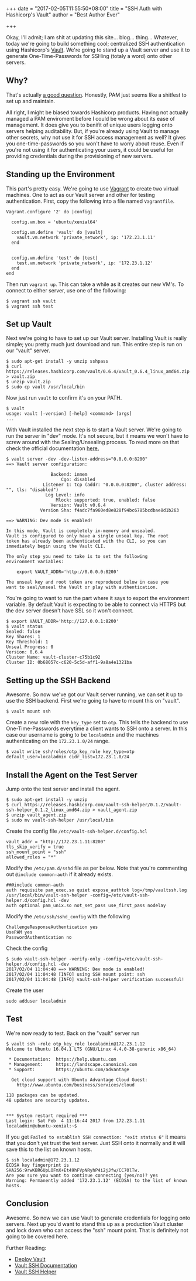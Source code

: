 +++
date = "2017-02-05T11:55:50+08:00"
title = "SSH Auth with Hashicorp's Vault"
author = "Best Author Ever"

+++

Okay, I'll admit; I am shit at updating this site... blog... thing... Whatever, today we're going to build something cool; centralized SSH authentication using Hashicorp's [Vault](https://www.vaultproject.io). We're going to stand up a Vault server and use it to generate One-Time-Passwords for SSHing (totaly a word) onto other servers.

## Why?

That's actually [a good question](http://gunshowcomic.com/513). Honestly, PAM just seems like a shitfest to set up and maintain.  

All right, I might be biased towards Hashicorp products. Having not actually managed a PAM enviroment before I could be wrong about its ease of management. It does give you to benifit of unique users logging onto servers helping auditability. But, if you're already using Vault to manage other secrets, why not use it for SSH access management as well? It gives you one-time-passwords so you won't have to worry about reuse. Even if you're not using it for authenticating your users, it could be useful for providing credentials during the provisioning of new servers.

## Standing up the Environment

This part's pretty easy. We're going to use [Vagrant](https://www.vagrantup.com/) to create two virtual machines. One to act as our Vault server and other for testing authentication. First, copy the following into a file named `Vagrantfile`.

```
Vagrant.configure '2' do |config|

  config.vm.box = 'ubuntu/xenial64'

  config.vm.define 'vault' do |vault|
    vault.vm.network 'private_network', ip: '172.23.1.11'
  end


  config.vm.define 'test' do |test|
    test.vm.network 'private_network', ip: '172.23.1.12'
  end
end
```

Then run `vagrant up`. This can take a while as it creates our new VM's. To connect to either server, use one of the following:

```
$ vagrant ssh vault
$ vagrant ssh test
```


##  Set up Vault

Next we're going to have to set up our Vault server. Installing Vault is really simple; you pretty much just download and run. This entire step is run on our "vault" server.

```
$ sudo apt-get install -y unzip sshpass
$ curl https://releases.hashicorp.com/vault/0.6.4/vault_0.6.4_linux_amd64.zip > vault.zip
$ unzip vault.zip
$ sudo cp vault /usr/local/bin
```

Now just run `vault` to confirm it's on your PATH.

```
$ vault                                                           
usage: vault [-version] [-help] <command> [args]                                        
...                             
```

With Vault installed the next step is to start a Vault server. We're going to run the server in "dev" mode. It's not secure, but it means we won't have to screw around with the Sealing/Unsealing process. To read more on that check the official documentation [here.](https://www.vaultproject.io/intro/getting-started/deploy.html)

```
$ vault server -dev -dev-listen-address="0.0.0.0:8200"
==> Vault server configuration:

                 Backend: inmem
                     Cgo: disabled
              Listener 1: tcp (addr: "0.0.0.0:8200", cluster address: "", tls: "disabled")
               Log Level: info
                   Mlock: supported: true, enabled: false
                 Version: Vault v0.6.4
             Version Sha: f4adc7fa960ed8e828f94bc6785bcdbae8d1b263

==> WARNING: Dev mode is enabled!

In this mode, Vault is completely in-memory and unsealed.
Vault is configured to only have a single unseal key. The root
token has already been authenticated with the CLI, so you can
immediately begin using the Vault CLI.

The only step you need to take is to set the following
environment variables:

    export VAULT_ADDR='http://0.0.0.0:8200'

The unseal key and root token are reproduced below in case you
want to seal/unseal the Vault or play with authentication.
```

You're going to want to run the part where it says to export the environment variable. By default Vault is expecting to be able to connect via HTTPS but the dev server doesn't have SSL so it won't connect.

```
$ export VAULT_ADDR='http://127.0.0.1:8200'
$ vault status
Sealed: false
Key Shares: 1
Key Threshold: 1
Unseal Progress: 0
Version: 0.6.4
Cluster Name: vault-cluster-c75b1c92
Cluster ID: 0b68057c-c620-5c5d-aff1-9a8a4e1321ba
```


## Setting up the SSH Backend

Awesome. So now we've got our Vault server running, we can set it up to use the SSH backend. First we're going to have to mount this on "vault".

```
$ vault mount ssh
```

Create a new role with the `key_type` set to `otp`. This tells the backend to use One-Time-Passwords everytime a client wants to SSH onto a server. In this case our username is going to be `localadmin` and the machines authenticating on the `172.23.1.0/24` range.

```
$ vault write ssh/roles/otp_key_role key_type=otp default_user=localadmin cidr_list=172.23.1.0/24
```


## Install the Agent on the Test Server

Jump onto the test server and install the agent.

```
$ sudo apt-get install -y unzip
$ curl https://releases.hashicorp.com/vault-ssh-helper/0.1.2/vault-ssh-helper_0.1.2_linux_amd64.zip > vault_agent.zip
$ unzip vault_agent.zip
$ sudo mv vault-ssh-helper /usr/local/bin
```

Create the config file `/etc/vault-ssh-helper.d/config.hcl`

```
vault_addr = "http://172.23.1.11:8200"
tls_skip_verify = true
ssh_mount_point = "ssh"
allowed_roles = "*"
```

Modify the `/etc/pam.d/sshd` file as per below. Note that you're commenting out `@include common-auth` if it already exists.

```
##@include common-auth
auth requisite pam_exec.so quiet expose_authtok log=/tmp/vaultssh.log /usr/local/bin/vault-ssh-helper -config=/etc/vault-ssh-helper.d/config.hcl -dev
auth optional pam_unix.so not_set_pass use_first_pass nodelay
```

Modify the `/etc/ssh/sshd_config` with the following

```
ChallengeResponseAuthentication yes
UsePAM yes
PasswordAuthentication no
```

Check the config

```
$ sudo vault-ssh-helper -verify-only -config=/etc/vault-ssh-helper.d/config.hcl -dev
2017/02/04 11:04:48 ==> WARNING: Dev mode is enabled!
2017/02/04 11:04:48 [INFO] using SSH mount point: ssh
2017/02/04 11:04:48 [INFO] vault-ssh-helper verification successful!
```

Create the user

```
sudo adduser localadmin
```

## Test

We're now ready to test. Back on the "vault" server run

```
$ vault ssh -role otp_key_role localadmin@172.23.1.12
Welcome to Ubuntu 16.04.1 LTS (GNU/Linux 4.4.0-38-generic x86_64)

 * Documentation:  https://help.ubuntu.com
 * Management:     https://landscape.canonical.com
 * Support:        https://ubuntu.com/advantage

  Get cloud support with Ubuntu Advantage Cloud Guest:
    http://www.ubuntu.com/business/services/cloud

118 packages can be updated.
48 updates are security updates.


*** System restart required ***
Last login: Sat Feb  4 11:16:44 2017 from 172.23.1.11
localadmin@ubuntu-xenial:~$
```

If you get `Failed to establish SSH connection: "exit status 6"` it means that you don't yet trust the test server. Just SSH onto it normally and it will save this to the list on known hosts.

```
$ ssh localadmin@172.23.1.12
ECDSA key fingerprint is SHA256:9rwKBR6UpLOFmX+Et49hFVpNRyhP4i2jJfw/CC70lTw.
Are you sure you want to continue connecting (yes/no)? yes
Warning: Permanently added '172.23.1.12' (ECDSA) to the list of known hosts.
```

## Conclusion
Awesome. So now we can use Vault to generate credentials for logging onto servers. Next up you'd want to stand this up as a production Vault cluster and lock down who can access the "ssh" mount point. That is definitely not going to be covered here.

Further Reading:

+ [Deploy Vault](https://www.vaultproject.io/intro/getting-started/deploy.html)
+ [Vault SSH Documentation](https://www.vaultproject.io/docs/secrets/ssh/index.html)
+ [Vault SSH Helper](https://github.com/hashicorp/vault-ssh-helper)
